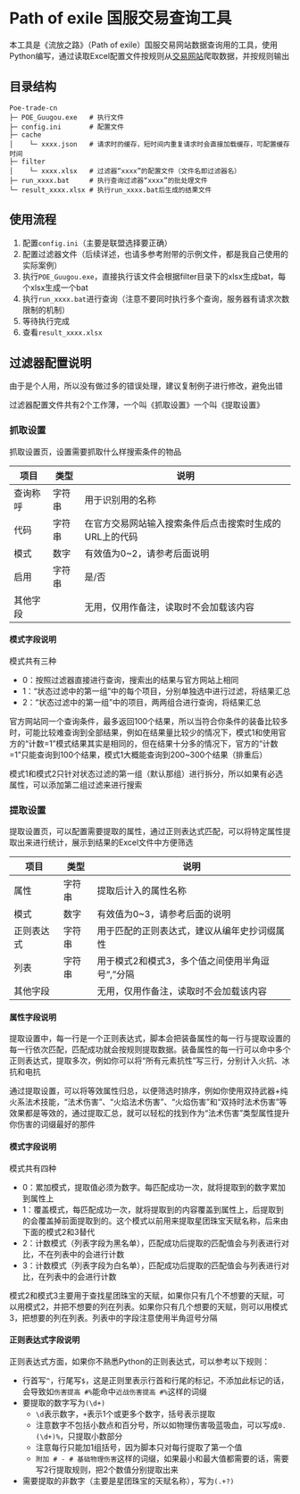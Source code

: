 Path of exile 国服交易查询工具
======

本工具是《流放之路》（Path of exile）国服交易网站数据查询用的工具，使用Python编写，通过读取Excel配置文件按规则从[交易网站](https://poe.game.qq.com/trade/)爬取数据，并按规则输出

目录结构
------
```
Poe-trade-cn
├─ POE_Guugou.exe   # 执行文件
├─ config.ini       # 配置文件
├─ cache
│    └─ xxxx.json   # 请求时的缓存，短时间内重复请求时会直接加载缓存，可配置缓存时间
├─ filter
│    └─ xxxx.xlsx   # 过滤器“xxxx”的配置文件（文件名即过滤器名）
├─ run_xxxx.bat	    # 执行查询过滤器“xxxx”的批处理文件
└─ result_xxxx.xlsx # 执行run_xxxx.bat后生成的结果文件
```

使用流程
-------

1. 配置`config.ini`（主要是联盟选择要正确）
2. 配置过滤器文件（后续详述，也请多参考附带的示例文件，都是我自己使用的实际案例）
3. 执行`POE_Guugou.exe`，直接执行该文件会根据filter目录下的xlsx生成bat，每个xlsx生成一个bat
4. 执行`run_xxxx.bat`进行查询（注意不要同时执行多个查询，服务器有请求次数限制的机制）
5. 等待执行完成
6. 查看`result_xxxx.xlsx`

过滤器配置说明
------

由于是个人用，所以没有做过多的错误处理，建议复制例子进行修改，避免出错

过滤器配置文件共有2个工作薄，一个叫《抓取设置》一个叫《提取设置》

### 抓取设置

抓取设置页，设置需要抓取什么样搜索条件的物品

| 项目     | 类型   | 说明                                                    |
| -------- | ------ | ------------------------------------------------------- |
| 查询称呼 | 字符串 | 用于识别用的名称                                        |
| 代码     | 字符串 | 在官方交易网站输入搜索条件后点击搜索时生成的URL上的代码 |
| 模式     | 数字   | 有效值为0~2，请参考后面说明                             |
| 启用     | 字符串 | 是/否                                                   |
| 其他字段 |        | 无用，仅用作备注，读取时不会加载该内容                  |

#### 模式字段说明

模式共有三种

- 0：按照过滤器直接进行查询，搜索出的结果与官方网站上相同
- 1：“状态过滤中的第一组”中的每个项目，分别单独选中进行过滤，将结果汇总
- 2：“状态过滤中的第一组”中的项目，两两组合进行查询，将结果汇总

官方网站同一个查询条件，最多返回100个结果，所以当符合你条件的装备比较多时，可能比较难查询到全部结果，例如在结果量比较少的情况下，模式1和使用官方的“计数=1”模式结果其实是相同的，但在结果十分多的情况下，官方的“计数=1”只能查询到100个结果，模式1大概能查询到200~300个结果（排重后）

模式1和模式2只针对状态过滤的第一组（默认那组）进行拆分，所以如果有必选属性，可以添加第二组过滤来进行搜索

### 提取设置

提取设置页，可以配置需要提取的属性，通过正则表达式匹配，可以将特定属性提取出来进行统计，展示到结果的Excel文件中方便筛选

| 项目       | 类型   | 说明                                            |
| ---------- | ------ | ----------------------------------------------- |
| 属性       | 字符串 | 提取后计入的属性名称                            |
| 模式       | 数字   | 有效值为0~3，请参考后面的说明                   |
| 正则表达式 | 字符串 | 用于匹配的正则表达式，建议从编年史抄词缀属性    |
| 列表       | 字符串 | 用于模式2和模式3，多个值之间使用半角逗号“,”分隔 |
| 其他字段   |        | 无用，仅用作备注，读取时不会加载该内容          |

#### 属性字段说明

提取设置中，每一行是一个正则表达式，脚本会把装备属性的每一行与提取设置的每一行依次匹配，匹配成功就会按规则提取数据。装备属性的每一行可以命中多个正则表达式，提取多次，例如你可以将“所有元素抗性”写三行，分别计入火抗、冰抗和电抗

通过提取设置，可以将等效属性归总，以便筛选时排序，例如你使用双持武器+纯火系法术技能，“法术伤害”、“火焰法术伤害”、“火焰伤害”和“双持时法术伤害”等效果都是等效的，通过提取汇总，就可以轻松的找到作为“法术伤害”类型属性提升你伤害的词缀最好的那件

#### 模式字段说明

模式共有四种

- 0：累加模式，提取值必须为数字。每匹配成功一次，就将提取到的数字累加到属性上
- 1：覆盖模式，每匹配成功一次，就将提取到的内容覆盖到属性上，后提取到的会覆盖掉前面提取到的。这个模式以前用来提取星团珠宝天赋名称，后来由下面的模式2和3替代
- 2：计数模式（列表字段为黑名单），匹配成功后提取的匹配值会与列表进行对比，不在列表中的会进行计数
- 3：计数模式（列表字段为白名单），匹配成功后提取的匹配值会与列表进行对比，在列表中的会进行计数

模式2和模式3主要用于查找星团珠宝的天赋，如果你只有几个不想要的天赋，可以用模式2，并把不想要的列在列表。如果你只有几个想要的天赋，则可以用模式3，把想要的列在列表。列表中的字段注意使用半角逗号分隔

#### 正则表达式字段说明

正则表达式方面，如果你不熟悉Python的正则表达式，可以参考以下规则：

- 行首写`^`，行尾写`$`，这是正则里表示行首和行尾的标记，不添加此标记的话，会导致如`伤害提高 #%`能命中`近战伤害提高 #%`这样的词缀
- 要提取的数字写为`(\d+)`
  - `\d`表示数字，`+`表示1个或更多个数字，括号表示提取
  - 注意数字不包括小数点和百分号，所以如物理伤害吸蓝吸血，可以写成`0.(\d+)%`，只提取小数部分
  - 注意每行只能加1组括号，因为脚本只对每行提取了第一个值
  - `附加 # - # 基础物理伤害`这样的词缀，如果最小和最大值都需要的话，需要写2行提取规则，把2个数值分别提取出来
- 需要提取的非数字（主要是星团珠宝的天赋名称），写为`(.+?)`

